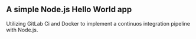 ## A simple Node.js Hello World app

Utilizing GitLab Ci and Docker to implement a continuos integration pipeline with Node.js. 
